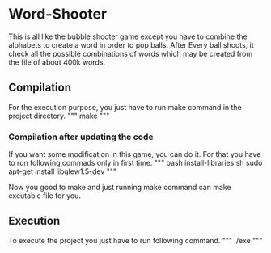 # Word-Shooter
This is all like the bubble shooter game except you have to combine the alphabets to create a word in order to pop balls. After Every ball shoots, it check all the possible combinations of words which may be created from the file of about 400k words. 

## Compilation
For the execution purpose, you just have to run make command in the project directory.
"""
make
"""

### Compilation after updating the code
If you want some modification in this game, you can do it. For that you have to run following commads only in first time. 
"""
bash install-libraries.sh
sudo apt-get install libglew1.5-dev
"""

Now you good to make and just running make command can make exeutable file for you.

## Execution
To execute the project you just have to run following command.
"""
./exe
"""


